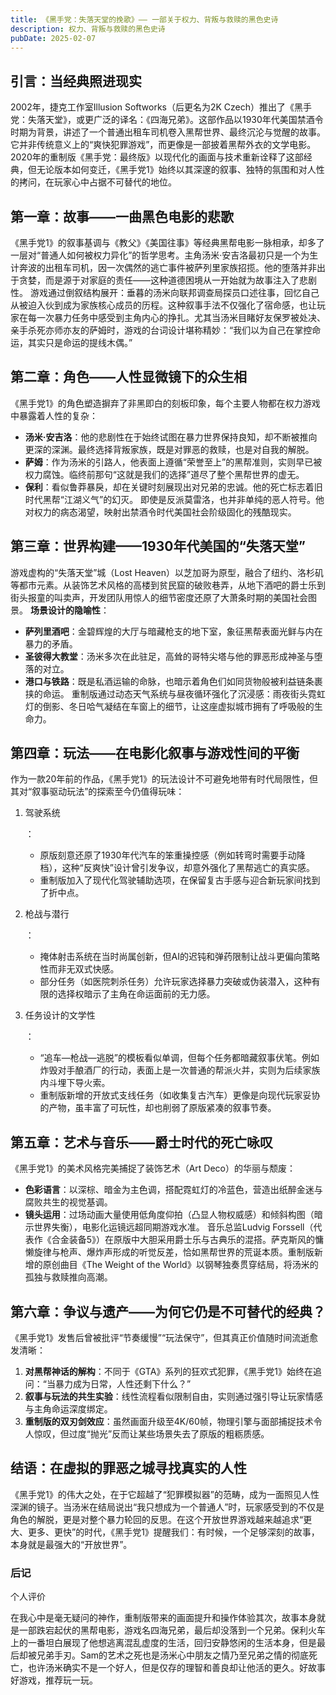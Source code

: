 ```yaml
---
title: 《黑手党：失落天堂的挽歌》—— 一部关于权力、背叛与救赎的黑色史诗
description: 权力、背叛与救赎的黑色史诗
pubDate: 2025-02-07
---
```


## 引言：当经典照进现实

2002年，捷克工作室Illusion Softworks（后更名为2K Czech）推出了《黑手党：失落天堂》，或更广泛的译名：《四海兄弟》。这部作品以1930年代美国禁酒令时期为背景，讲述了一个普通出租车司机卷入黑帮世界、最终沉沦与觉醒的故事。它并非传统意义上的“爽快犯罪游戏”，而更像是一部披着黑帮外衣的文学电影。2020年的重制版《黑手党：最终版》以现代化的画面与技术重新诠释了这部经典，但无论版本如何变迁，《黑手党1》始终以其深邃的叙事、独特的氛围和对人性的拷问，在玩家心中占据不可替代的地位。



## 第一章：故事——一曲黑色电影的悲歌

《黑手党1》的叙事基调与《教父》《美国往事》等经典黑帮电影一脉相承，却多了一层对“普通人如何被权力异化”的哲学思考。主角汤米·安吉洛最初只是一个为生计奔波的出租车司机，因一次偶然的逃亡事件被萨列里家族招揽。他的堕落并非出于贪婪，而是源于对家庭的责任——这种道德困境从一开始就为故事注入了悲剧性。 游戏通过倒叙结构展开：垂暮的汤米向联邦调查局探员口述往事，回忆自己从被迫入伙到成为家族核心成员的历程。这种叙事手法不仅强化了宿命感，也让玩家在每一次暴力任务中感受到主角内心的挣扎。尤其当汤米目睹好友保罗被处决、亲手杀死亦师亦友的萨姆时，游戏的台词设计堪称精妙：“我们以为自己在掌控命运，其实只是命运的提线木偶。” 



## 第二章：角色——人性显微镜下的众生相

《黑手党1》的角色塑造摒弃了非黑即白的刻板印象，每个主要人物都在权力游戏中暴露着人性的复杂：

- **汤米·安吉洛**：他的悲剧性在于始终试图在暴力世界保持良知，却不断被推向更深的深渊。最终选择背叛家族，既是对罪恶的救赎，也是对自我的解脱。
- **萨姆**：作为汤米的引路人，他表面上遵循“荣誉至上”的黑帮准则，实则早已被权力腐蚀。临终前那句“这就是我们的选择”道尽了整个黑帮世界的虚无。
- **保利**：看似鲁莽暴戾，却在关键时刻展现出对兄弟的忠诚。他的死亡标志着旧时代黑帮“江湖义气”的幻灭。
   即使是反派莫雷洛，也并非单纯的恶人符号。他对权力的病态渴望，映射出禁酒令时代美国社会阶级固化的残酷现实。



## 第三章：世界构建——1930年代美国的“失落天堂”

游戏虚构的“失落天堂”城（Lost Heaven）以芝加哥为原型，融合了纽约、洛杉矶等都市元素。从装饰艺术风格的高楼到贫民窟的破败巷弄，从地下酒吧的爵士乐到街头报童的叫卖声，开发团队用惊人的细节密度还原了大萧条时期的美国社会图景。
 **场景设计的隐喻性**：

- **萨列里酒吧**：金碧辉煌的大厅与暗藏枪支的地下室，象征黑帮表面光鲜与内在暴力的矛盾。
- **圣彼得大教堂**：汤米多次在此驻足，高耸的哥特尖塔与他的罪恶形成神圣与堕落的对立。
- **港口与铁路**：既是私酒运输的命脉，也暗示着角色们如同货物般被利益链条裹挟的命运。
   重制版通过动态天气系统与昼夜循环强化了沉浸感：雨夜街头霓虹灯的倒影、冬日哈气凝结在车窗上的细节，让这座虚拟城市拥有了呼吸般的生命力。



## 第四章：玩法——在电影化叙事与游戏性间的平衡

作为一款20年前的作品，《黑手党1》的玩法设计不可避免地带有时代局限性，但其对“叙事驱动玩法”的探索至今仍值得玩味：

1. 驾驶系统

   ：

   - 原版刻意还原了1930年代汽车的笨重操控感（例如转弯时需要手动降档），这种“反爽快”设计曾引发争议，却意外强化了黑帮逃亡的真实感。
   - 重制版加入了现代化驾驶辅助选项，在保留复古手感与迎合新玩家间找到了折中点。

2. 枪战与潜行

   ：

   - 掩体射击系统在当时尚属创新，但AI的迟钝和弹药限制让战斗更偏向策略性而非无双式快感。
   - 部分任务（如医院刺杀任务）允许玩家选择暴力突破或伪装潜入，这种有限的选择权暗示了主角在命运面前的无力感。

3. 任务设计的文学性

   ：

   - “追车—枪战—逃脱”的模板看似单调，但每个任务都暗藏叙事伏笔。例如炸毁对手酿酒厂的行动，表面上是一次普通的帮派火并，实则为后续家族内斗埋下导火索。
   - 重制版新增的开放式支线任务（如收集复古汽车）更像是向现代玩家妥协的产物，虽丰富了可玩性，却也削弱了原版紧凑的叙事节奏。



## 第五章：艺术与音乐——爵士时代的死亡咏叹

《黑手党1》的美术风格完美捕捉了装饰艺术（Art Deco）的华丽与颓废：

- **色彩语言**：以深棕、暗金为主色调，搭配霓虹灯的冷蓝色，营造出纸醉金迷与腐败共生的视觉基调。
- **镜头运用**：过场动画大量使用低角度仰拍（凸显人物权威感）和倾斜构图（暗示世界失衡），电影化运镜远超同期游戏水准。
   音乐总监Ludvig Forssell（代表作《合金装备5》）在原版中大胆采用爵士乐与古典乐的混搭。萨克斯风的慵懒旋律与枪声、爆炸声形成的听觉反差，恰如黑帮世界的荒诞本质。重制版新增的原创曲目《The Weight of the World》以钢琴独奏贯穿结局，将汤米的孤独与救赎推向高潮。



## 第六章：争议与遗产——为何它仍是不可替代的经典？



《黑手党1》发售后曾被批评“节奏缓慢”“玩法保守”，但其真正价值随时间流逝愈发清晰：

1. **对黑帮神话的解构**：不同于《GTA》系列的狂欢式犯罪，《黑手党1》始终在追问：“当暴力成为日常，人性还剩下什么？”
2. **叙事与玩法的共生实验**：线性流程看似限制自由，实则通过强引导让玩家情感与主角命运深度绑定。
3. **重制版的双刃剑效应**：虽然画面升级至4K/60帧，物理引擎与面部捕捉技术令人惊叹，但过度“抛光”反而让某些场景失去了原版的粗粝质感。



## 结语：在虚拟的罪恶之城寻找真实的人性



《黑手党1》的伟大之处，在于它超越了“犯罪模拟器”的范畴，成为一面照见人性深渊的镜子。当汤米在结局说出“我只想成为一个普通人”时，玩家感受到的不仅是角色的解脱，更是对整个暴力轮回的反思。在这个开放世界游戏越来越追求“更大、更多、更快”的时代，《黑手党1》提醒我们：有时候，一个足够深刻的故事，本身就是最强大的“开放世界”。



### **后记**

个人评价

在我心中是毫无疑问的神作，重制版带来的画面提升和操作体验其次，故事本身就是一部跌宕起伏的黑帮电影，游戏名四海兄弟，最后却没落到一个兄弟。保利火车上的一番坦白展现了他想逃离混乱虚度的生活，回归安静悠闲的生活本身，但是最后却被兄弟手刃。Sam的艺术之死也是汤米心中朋友之情乃至兄弟之情的彻底死亡，也许汤米确实不是一个好人，但是仅存的理智和善良却让他活的更久。好故事好游戏，推荐玩一玩。
